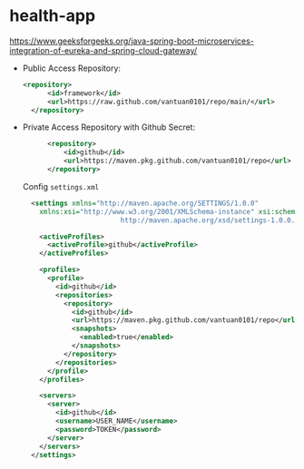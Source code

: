 # health-app
https://www.geeksforgeeks.org/java-spring-boot-microservices-integration-of-eureka-and-spring-cloud-gateway/


- Public Access Repository:
  ```xml
  <repository>
		<id>framework</id>
		<url>https://raw.github.com/vantuan0101/repo/main/</url>
	</repository>
  ```

- Private Access Repository with Github Secret:
  ```xml
		<repository>
			<id>github</id>
			<url>https://maven.pkg.github.com/vantuan0101/repo</url>
		</repository>
  ```

  Config `settings.xml`
    ```xml
      <settings xmlns="http://maven.apache.org/SETTINGS/1.0.0"
        xmlns:xsi="http://www.w3.org/2001/XMLSchema-instance" xsi:schemaLocation="http://maven.apache.org/SETTINGS/1.0.0
                            http://maven.apache.org/xsd/settings-1.0.0.xsd">

        <activeProfiles>
          <activeProfile>github</activeProfile>
        </activeProfiles>

        <profiles>
          <profile>
            <id>github</id>
            <repositories>
              <repository>
                <id>github</id>
                <url>https://maven.pkg.github.com/vantuan0101/repo</url>
                <snapshots>
                  <enabled>true</enabled>
                </snapshots>
              </repository>
            </repositories>
          </profile>
        </profiles>

        <servers>
          <server>
            <id>github</id>
            <username>USER_NAME</username>
            <password>TOKEN</password>
          </server>
        </servers>
      </settings>
  ```